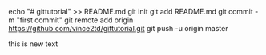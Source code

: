 echo "# gittutorial" >> README.md
git init
git add README.md
git commit -m "first commit"
git remote add origin https://github.com/vince2td/gittutorial.git
git push -u origin master


this is new text
